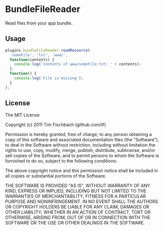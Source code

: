# BundleFileReader

Read files from your app bundle.

## Usage

```javascript
plugins.bundleFileReader.readResource(
  'someFile', 'txt', 'www/',
  function(contents) {
    console.log('Contents of www/someFile.txt: ' + contents);
  },
  function() {
    console.log('File is missing');
  }
);
```

## License

The MIT License

Copyright (c) 2011 Tim Fischbach (github.com/tf)

Permission is hereby granted, free of charge, to any person obtaining a copy of this software and associated documentation files (the "Software"), to deal in the Software without restriction, including without limitation the rights to use, copy, modify, merge, publish, distribute, sublicense, and/or sell copies of the Software, and to permit persons to whom the Software is furnished to do so, subject to the following conditions:

The above copyright notice and this permission notice shall be included in all copies or substantial portions of the Software.

THE SOFTWARE IS PROVIDED "AS IS", WITHOUT WARRANTY OF ANY KIND, EXPRESS OR IMPLIED, INCLUDING BUT NOT LIMITED TO THE WARRANTIES OF MERCHANTABILITY, FITNESS FOR A PARTICULAR PURPOSE AND NONINFRINGEMENT. IN NO EVENT SHALL THE AUTHORS OR COPYRIGHT HOLDERS BE LIABLE FOR ANY CLAIM, DAMAGES OR OTHER LIABILITY, WHETHER IN AN ACTION OF CONTRACT, TORT OR OTHERWISE, ARISING FROM, OUT OF OR IN CONNECTION WITH THE SOFTWARE OR THE USE OR OTHER DEALINGS IN THE SOFTWARE.